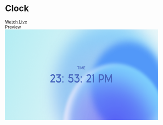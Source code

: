 # Clock
 
 
<a href="https://roshnirajak.github.io/JS-Clock/">Watch Live</a><br>
Preview <br>
<img src="asset/preview.png" height="300px">
